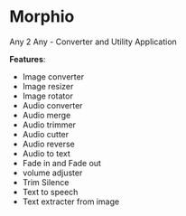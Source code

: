 # Morphio
Any 2 Any - Converter and Utility Application

**Features**:
- Image converter
- Image resizer
- Image rotator  
- Audio converter
- Audio merge
- Audio trimmer
- Audio cutter
- Audio reverse
- Audio to text
- Fade in and Fade out
- volume adjuster
- Trim Silence
- Text to speech
- Text extracter from image